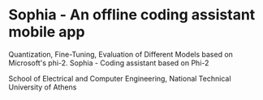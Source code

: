 # Sophia - An offline coding assistant mobile app
Quantization, Fine-Tuning, Evaluation of Different Models based on Microsoft's phi-2. 
Sophia - Coding assistant based on Phi-2

School of Electrical and Computer Engineering, National Technical University of Athens
